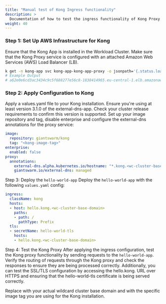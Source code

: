 ```yaml
---
title: "Manual test of Kong Ingress functionality"
description: >
  Documentation of how to test the ingress functionality of Kong Proxy.
weight: 40
---
```



### Step 1: Set Up AWS Infrastructure for Kong
Ensure that the Kong App is installed in the Workload Cluster.
Make sure that the Kong Proxy service is configured with an attached Amazon Web Services (AWS) Load Balancer (LB).
```bash
k get -n kong-app svc kong-app-kong-app-proxy -o jsonpath='{.status.loadBalancer.ingress[].hostname}'
# Example Output
# a62e0e6cd3ac3434c9c5f688277e56c8-1838414965.eu-central-1.elb.amazonaws.com
```

### Step 2: Apply Configuration to Kong
Apply a values.yaml file to your Kong installation.
Ensure you're using at least version 3.1.0 of the external-dns-app. Check your cluster release requirements to confirm this version is supported.
Set up your image repository and tag, disable enterprise and configure the external-dns annotations for the proxy service:
```yaml
image:
  repository: giantswarm/kong
  tag: "<kong-image-tag>"
enterprise:
  enabled: false
proxy:
  annotations:
    external-dns.alpha.kubernetes.io/hostname: "*.kong.<wc-cluster-base-domain>"
    giantswarm.io/external-dns: managed
```
Step 3: Deploy the `hello-world-app`
Deploy the `hello-world-app` with the following `values.yaml` config:
```yaml
ingress:
  className: kong
  hosts:
  - host: hello.kong.<wc-cluster-base-domain>
    paths:
    - path: /
      pathType: Prefix
  tls:
  - secretName: hello-world-tls
    hosts:
    - hello.kong.<wc-cluster-base-domain>
```
Step 4: Test the Kong Proxy
After applying the ingress configuration, test the Kong proxy functionality by sending requests to the `hello-world-app`.
Verify the routing of requests through the Kong proxy and check the responses to ensure they are being processed correctly.
Additionally, you can test the SSL/TLS configuration by accessing the hello.kong. URL over HTTPS and ensuring that the hello-world-tls certificate is being served correctly.

Replace with your actual wildcard cluster base domain and with the specific image tag you are using for the Kong installation.
